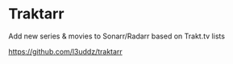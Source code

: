 Traktarr
========

Add new series & movies to Sonarr/Radarr based on Trakt.tv lists

https://github.com/l3uddz/traktarr
